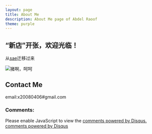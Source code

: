 ```yaml
---
layout: page
title: About Me
description: About Me page of Abdel Raoof
theme: purple
---
```

## “新店”开张，欢迎光临！

从[sae](http://appfuse.sinaapp.com)迁移过来

![猪啊，呵呵](http://i63.photobucket.com/albums/h134/x20080406/672A547D540D_zps68b3aae2.jpg)

## Contact Me
email:x20080406#gmail.com

### Comments:

<div id="disqus_thread"></div>
<script type="text/javascript">
  /* * * CONFIGURATION VARIABLES: EDIT BEFORE PASTING INTO YOUR WEBPAGE * * */
  var disqus_shortname = '{{site.disqushandler}}';

  /* * * DON'T EDIT BELOW THIS LINE * * */
  (function() {
      var dsq = document.createElement('script'); dsq.type = 'text/javascript'; dsq.async = true;
      dsq.src = '//' + disqus_shortname + '.disqus.com/embed.js';
      (document.getElementsByTagName('head')[0] || document.getElementsByTagName('body')[0]).appendChild(dsq);
  })();
</script>
<noscript>Please enable JavaScript to view the <a href="http://disqus.com/?ref_noscript">comments powered by Disqus.</a></noscript>
<a href="http://disqus.com" class="dsq-brlink">comments powered by <span class="logo-disqus">Disqus</span></a>
